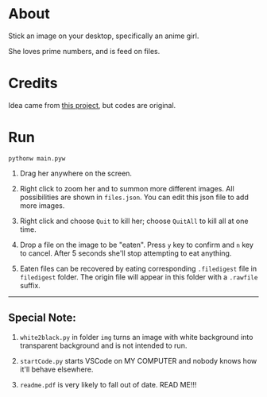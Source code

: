 # About

Stick an image on your desktop, specifically an anime girl. 

She loves prime numbers, and is feed on files. 

# Credits

Idea came from [this project](https://github.com/tommyli3318/desktop-pet.git),  but codes are original. 

# Run

```
pythonw main.pyw
```

1. Drag her anywhere on the screen.

2. Right click to zoom her and to summon more different images. All possibilities are shown in `files.json`. You can edit this json file to add more images. 

3. Right click and choose `Quit` to kill her; choose `QuitAll` to kill all at one time.

4. Drop a file on the image to be "eaten". Press `y` key to confirm and `n` key to cancel. After 5 seconds she'll stop attempting to eat anything. 

5. Eaten files can be recovered by eating corresponding `.filedigest` file in `filedigest` folder. The origin file will appear in this folder with a `.rawfile` suffix. 

---

## Special Note:

1. `white2black.py` in folder `img` turns an image with white background into transparent background and is not intended to run. 

2. `startCode.py` starts VSCode on MY COMPUTER and nobody knows how it'll behave elsewhere. 

3. `readme.pdf` is very likely to fall out of date. READ ME!!!
